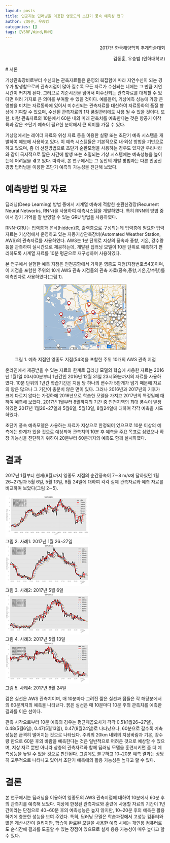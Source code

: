 ```yaml
---
layout: posts
title: 인공지능 딥러닝을 이용한 영종도의 초단기 풍속 예측성 연구
author: 김동훈, 우승범
categories: []
tags: [VSRF,Wind,RNN]
---
```


<p style="text-align:right">2017년 한국해양학회 추계학술대회</p>
<p style="text-align:right">김동훈, 우승범 (인하대학교)</p>
# 서론

기상관측장비로부터 수신되는 관측자료들은 운영의 복잡함에 따라 지연수신이 되는 경우가 발생함으로써 관측지점이 많아 질수록 모든 자료가 수신되는 데에는 그 만큼 지연시간이 커지게 된다. 그러므로 기준시간을 넘어서 미수신되는 관측자료를 대체할 수 있다면 여러 가지로 큰 의미를 부여할 수 있을 것이다. 예를들어, 기상예측 성능에 가장 큰 영향을 미치는 자료동화에 있어서 미수신되는 관측자료를 대신하여 자료동화의 품질 향상에 기여할 수 있으며, 수신된 관측자료의 1차 품질관리에도 사용 될 수 있을 것이다. 또한, 바람 관측자료의 10분에서 60분 내의 미래 관측치를 예측한다는 것은 항공기 이착륙과 같은 초단기 예측이 필요한 분야에서 큰 의미를 가질 수 있다.

기상청에서는 레이더 자료와 위성 자료 등을 이용한 실황 또는 초단기 예측 시스템을 개발하여 예보에 사용하고 있다. 이 예측 시스템들은 기본적으로 내·외삽 방법을 기반으로 하고 있으며, 좀 더 선진방법으로 초단기 순환모형을 사용하는 경우도 있지만 우리나라와 같이 국지적으로 짧은 시간에 발생 또는 소멸되는 기상 시스템에는 예측성능을 높이는데 어려움을 겪고 있다. 따라서, 본 연구에서는 그 동안의 개발 방법과는 다른 인공신경망 딥러닝을 이용한 초단기 예측의 가능성을 진단해 보았다.

# 예측방법 및 자료

딥러닝(Deep Learning) 방법 중에서 시계열 예측에 적합한 순환신경망(Recurrent Neural Networks, RNN)을 사용하여 예측시스템을 개발하였다. 특히 RNN의 방법 중에서 장기 기억을 잘 반영할 수 있는 GRU 방법을 사용하였다.

RNN-GRU는 입력층과 은닉(hidden)층, 출력층으로 구성되는데 입력층에 필요한 입력자료는 기상청에서 운영하고 있는 자동기상관측장비(Automated Weather  Station, AWS)의 관측자료를 사용하였다. AWS는 1분 단위로 지상의 풍속과 풍향, 기온, 강수량 등을 관측하여 실시간으로 제공하는데, 개발된 딥러닝 모델이 10분 단위로 예측하기 편리하도록 시계열 자료를 10분 평균으로 재구성하여 사용하였다.

본 연구에서 실험한 예측 지점은 인천공항에서 가까운 영종도 지점(지점번호:543)이며, 이 지점을 포함한 주위의 10개 AWS 관측 지점들의 관측 자료(풍속,풍향,기온,강수량)를 예측인자로 사용하였다(그림 1).<br/><center>

![image-20190402160904227](../assets/images/RNN_Wind/image-20190402160904227.png)<br/>

그림 1. 예측 지점인 영종도 지점(543)을 포함한 주위 10개의 AWS 관측 지점</center>

온라인에서 제공받을 수 있는 자료의 한계로 딥러닝 모델의 학습에 사용한 자료는 2016년 1월1일 00시00분부터 1년간인 2016년 12월 31일 23시59분까지의 자료를 사용하였다. 10분 단위의 1년간 학습기간은 지점 당 하나의 변수가 5만개가 넘기 때문에 자료의 양은 많으나 그 기간이 충분치 않은 면이 있다. 그러나 2016년과 2017년의 기후가 크게 다르지 않다는 가정하에 2016년으로 학습한 모델을 가지고 2017년의 특정일에 대하여 예측해 보았다. 2017년 1월부터 8월까지의 기간 중 인천지역의 최대 풍속이 발생하였던 2017년 1월26~27일과 5월6일, 5월13일, 8월24일에 대하여 각각 예측을 시도하였다.

초단기 풍속 예측모델은 사용하는 자료가 지상으로 한정되어 있으므로 10분 이상의 예측에는 한계가 있을 것으로 예상되어 관측치의 10분 후 예측을 주요 목표로 삼았으나 확장 가능성을 진단하기 위하여 20분부터 60분까지의 예측도 함께 실시하였다.

# 결과

2017년 1월부터 현재(8월)까지 영종도 지점의 순간풍속이 7∼8 m/s에 달하였던 1월 26~27일과 5월 6일, 5월 13일, 8월 24일에 대하여 각각 실제 관측자료와 예측 자료를 비교하여 보았다(그림 2∼5).

![image-20190402161157942](../assets/images/RNN_Wind/image-20190402161157942.png)<br/>
 그림 2. 사례1: 2017년 1월 26~27일<br/>
![image-20190402161223592](../assets/images/RNN_Wind/image-20190402161223592.png)<br/>
 그림 3. 사례2: 2017년 5월 6일<br/>
![image-20190402161249889](../assets/images/RNN_Wind/image-20190402161249889.png)<br/>
 그림 4. 사례3: 2017년 5월 13일<br/>
![image-20190402161311839](../assets/images/RNN_Wind/image-20190402161311839.png)<br/>
그림 5. 사례4: 2017년 8월 24일<br/>

검은 실선은 AWS 관측치이며, 매 10분마다 그려진 짧은 실선과 점들은 각 해당분에서의 60분까지의 예측을 나타낸다. 붉은 실선은 매 10분마다 10분 후의 관측치를 예측한 결과를 이은 선이다.

관측 시각으로부터 10분 예측의 경우는 평균제곱오차가 각각 0.51(1월26~27일), 0.48(5월6일), 0.47(5월13일), 0.47(8월24일)로 나타났으나, 60분으로 갈수록 예측성능은 급격히 떨어지는 것으로 나타났다. 주위의 20km 내외의 지상바람과 기온, 강수량 만으로 60분 후의 바람을 예측한다는 것은 일반적으로 어려운 것으로 예상할 수 있으며, 지상 자료 뿐만 아니라 상층의 관측자료와 함께 딥러닝 모델을 훈련시키면 좀 더 예측성능을 높일 수 있을 것으로 판단된다. 그럼에도 불구하고 10~20분 예측 결과는 상당히 고무적으로 나타나고 있어서 초단기 예측에의 활용 가능성은 높다고 할 수 있다.

# 결론

본 연구에서는 딥러닝을 이용하여 영종도의 AWS 관측지점에 대하여 10분에서 60분 후의 관측치를 예측해 보았다. 지상에 한정된 관측자료와 훈련에 사용할 자료의 기간이 1년간이라는 단점으로 40~60분 후의 예측성능은 높지 않지만, 10~20분 후의 예측은 활용하기에 충분한 성능을 보여 주었다. 특히, 딥러닝 모델은 학습과정에서 고성능 컴퓨터와 많은 계산시간이 걸리지만, 학습이 완료된 모델을 사용한 예측 시에는 개인용 컴퓨터로도 순식간에 결과를 도출할 수 있는 장점이 있으므로 실제 응용 가능성이 매우 높다고 할 수 있다.
